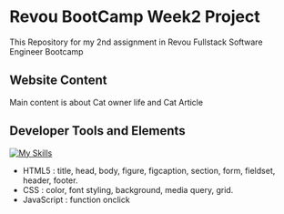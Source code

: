 # Revou BootCamp Week2 Project

This Repository for my 2nd assignment in Revou Fullstack Software Engineer Bootcamp

## Website Content

Main content is about Cat owner life and Cat Article

## Developer Tools and Elements
[![My Skills](https://skills.thijs.gg/icons?i=html,css,js)](https://skills.thijs.gg)
- HTML5      : title, head, body, figure, figcaption, section, form, fieldset, header, footer.
- CSS        : color, font styling, background, media query, grid.
- JavaScript : function onclick

